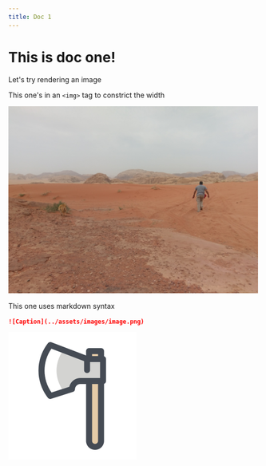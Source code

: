 ```yaml
---
title: Doc 1
---
```


# This is doc one!

Let's try rendering an image

This one's in an `<img>` tag to constrict the width

<img src="../assets/images/wadirum.jpg" alt="Wadi Rum desert" width="500" />

This one uses markdown syntax

```md
![Caption](../assets/images/image.png)
```

![Some lame png from the web](../assets/images/small-axe.png)
